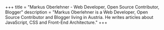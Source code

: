 +++
title = "Markus Oberlehner - Web Developer, Open Source Contributor, Blogger"
description = "Markus Oberlehner is a Web Developer, Open Source Contributor and Blogger living in Austria. He writes articles about JavaScript, CSS and Front-End Architecture."
+++
